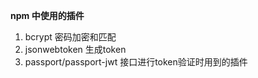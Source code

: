 **npm 中使用的插件**

1. bcrypt 密码加密和匹配  
2. jsonwebtoken 生成token  
3. passport/passport-jwt 接口进行token验证时用到的插件  

